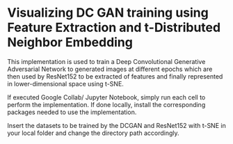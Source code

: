# Visualizing DC GAN training using Feature Extraction and t-Distributed Neighbor Embedding

This implementation is used to train a Deep Convolutional Generative Adversarial Network to generated images at different epochs which are then used by ResNet152
to be extracted of features and finally represented in lower-dimensional space using t-SNE.

If executed Google Collab/ Jupyter Notebook, simply run each cell to perform the implementation. If done locally, install the corresponding packages needed to use the implementation.

Insert the datasets to be trained by the DCGAN and ResNet152 with t-SNE in your local folder and change the directory path accordingly.
